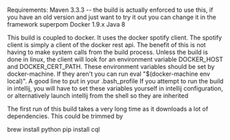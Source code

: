Requirements:
Maven 3.3.3 -- the build is actually enforced to use this, if you have an old version and just want to try it out you can change it in the framework superpom
Docker 1.9.x
Java 8

This build is coupled to docker. It uses the docker spotify client.
The spotify client is simply a client of the docker rest api. The benefit of this is not having to make system calls from the build process.
Unless the build is done in linux, the client will look for an environment variable DOCKER_HOST and DOCKER_CERT_PATH.
These environment variables should be set by docker-machine. If they aren't you can run eval "$(docker-machine env local)". A good line to put in your .bash_profile
If you attempt to run the build in intellij, you will have to set these variables yourself in intellij configuration, or alternatively launch intellij from the shell so they are inherited

The first run of this build takes a very long time as it downloads a lot of dependencies.  This could be trimmed by


brew install python
pip install cql